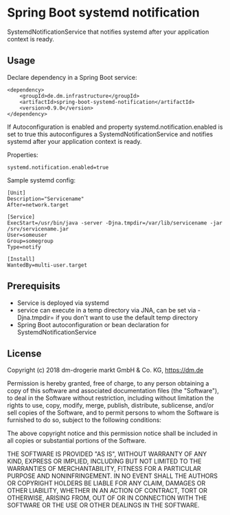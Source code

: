 # Spring Boot systemd notification

SystemdNotificationService that notifies systemd after your application context is ready.

## Usage

Declare dependency in a Spring Boot service:

    <dependency>
        <groupId>de.dm.infrastructure</groupId>
        <artifactId>spring-boot-systemd-notification</artifactId>
        <version>0.9.0</version>
    </dependency>

If Autoconfiguration is enabled and property systemd.notification.enabled is set to true this
autoconfigures a SystemdNotificationService and notifies systemd after your application context is ready.

Properties:

    systemd.notification.enabled=true

Sample systemd config:

    [Unit]
    Description="Servicename"
    After=network.target

    [Service]
    ExecStart=/usr/bin/java -server -Djna.tmpdir=/var/lib/servicename -jar /srv/servicename.jar
    User=someuser
    Group=somegroup
    Type=notify

    [Install]
    WantedBy=multi-user.target

## Prerequisits

* Service is deployed via systemd
* service can execute in a temp directory via JNA, can be set via -Djna.tmpdir= if you don't
  want to use the default temp directory
* Spring Boot autoconfiguration or bean declaration for SystemdNotificationService

## License

Copyright (c) 2018 dm-drogerie markt GmbH & Co. KG, https://dm.de

Permission is hereby granted, free of charge, to any person obtaining a copy
of this software and associated documentation files (the "Software"), to deal
in the Software without restriction, including without limitation the rights
to use, copy, modify, merge, publish, distribute, sublicense, and/or sell
copies of the Software, and to permit persons to whom the Software is
furnished to do so, subject to the following conditions:

The above copyright notice and this permission notice shall be included in all
copies or substantial portions of the Software.

THE SOFTWARE IS PROVIDED "AS IS", WITHOUT WARRANTY OF ANY KIND, EXPRESS OR
IMPLIED, INCLUDING BUT NOT LIMITED TO THE WARRANTIES OF MERCHANTABILITY,
FITNESS FOR A PARTICULAR PURPOSE AND NONINFRINGEMENT. IN NO EVENT SHALL THE
AUTHORS OR COPYRIGHT HOLDERS BE LIABLE FOR ANY CLAIM, DAMAGES OR OTHER
LIABILITY, WHETHER IN AN ACTION OF CONTRACT, TORT OR OTHERWISE, ARISING FROM,
OUT OF OR IN CONNECTION WITH THE SOFTWARE OR THE USE OR OTHER DEALINGS IN THE
SOFTWARE.
